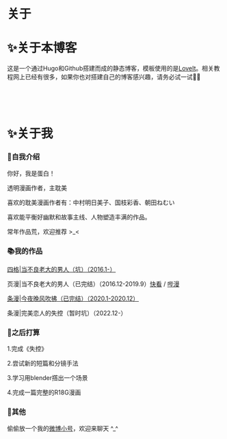 # 关于

# ✨关于本博客
这是一个通过Hugo和Github搭建而成的静态博客，模板使用的是[LoveIt](https://hugoloveit.com/zh-cn/)。相关教程网上已经有很多，如果你也对搭建自己的博客感兴趣，请务必试一试👏🏻

&nbsp;

&nbsp;

# ✨关于我


### 🥚自我介绍

你好，我是蛋白！

透明漫画作者，主耽美

喜欢的耽美漫画作者有：中村明日美子、国枝彩香、朝田ねむい

喜欢能平衡好幽默和故事主线、人物塑造丰满的作品。

常年作品荒，欢迎推荐 >_<

### 📚我的作品
[四格|当不良老大的男人（坑）（2016.1-）](https://northet.github.io/posts/%E4%B8%8D%E8%89%AF%E6%B1%87%E6%80%BB/)

页漫|当不良老大的男人（已完结）（2016.12-2019.9）[快看](https://www.kuaikanmanhua.com/web/topic/2490/) / [哔漫](https://manga.bilibili.com/detail/mc29521?from=manga_search)

[条漫|今夜晚风吹拂（已完结）（2020.1-2020.12）](https://www.kuaikanmanhua.com/web/topic/5892/)

条漫|完美恋人的失控（暂时坑）（2022.12-）

### 🔮之后打算
1.完成《失控》

2.尝试新的短篇和分镜手法

3.学习用blender撘出一个场景

4.完成一篇完整的R18G漫画

### 🌵其他
偷偷放一个我的[微博小号](https://weibo.com/u/6381987510)，欢迎来聊天 ^_^

